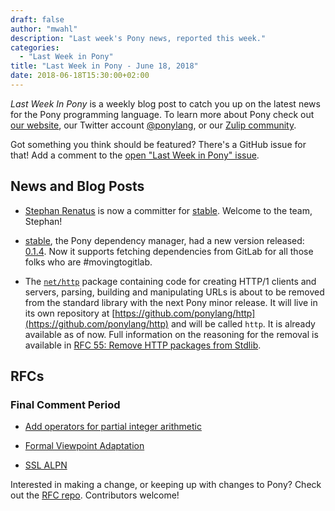 ```yaml
---
draft: false
author: "mwahl"
description: "Last week's Pony news, reported this week."
categories:
  - "Last Week in Pony"
title: "Last Week in Pony - June 18, 2018"
date: 2018-06-18T15:30:00+02:00
---
```

_Last Week In Pony_ is a weekly blog post to catch you up on the latest news for the Pony programming language. To learn more about Pony check out [our website](https://ponylang.io), our Twitter account [@ponylang](https://twitter.com/ponylang), or our [Zulip community](https://ponylang.zulipchat.com).

Got something you think should be featured? There's a GitHub issue for that! Add a comment to the [open "Last Week in Pony" issue](https://github.com/ponylang/ponylang.github.io/issues?q=is%3Aissue+is%3Aopen+label%3Alast-week-in-pony).
<!-- more -->

## News and Blog Posts

- [Stephan Renatus](https://github.com/srenatus) is now a committer for [stable](https://github.com/ponylang/pony-stable). Welcome to the team, Stephan!

- [stable](https://github.com/ponylang/pony-stable), the Pony dependency manager, had a new version released: [0.1.4](https://www.ponylang.io/blog/2018/06/pony-stable-0.1.4-released/).
  Now it supports fetching dependencies from GitLab for all those folks who are #movingtogitlab.

- The [`net/http`](https://stdlib.ponylang.io/net-http--index) package containing code for creating HTTP/1 clients and servers, parsing, building and manipulating URLs is about to be removed from the standard library with the next Pony minor release.
  It will live in its own repository at [https://github.com/ponylang/http](https://github.com/ponylang/http) and will be called `http`. It is already available as of now.
  Full information on the reasoning for the removal is available in [RFC 55: Remove HTTP packages from Stdlib](https://github.com/ponylang/rfcs/blob/main/text/0055-remove-http-server-from-stdlib.md).

## RFCs

### Final Comment Period

- [Add operators for partial integer arithmetic](https://github.com/ponylang/rfcs/pull/125)

- [Formal Viewpoint Adaptation](https://github.com/ponylang/rfcs/pull/122)

- [SSL ALPN](https://github.com/ponylang/rfcs/pull/127)

Interested in making a change, or keeping up with changes to Pony? Check out the [RFC repo](https://github.com/ponylang/rfcs). Contributors welcome!

